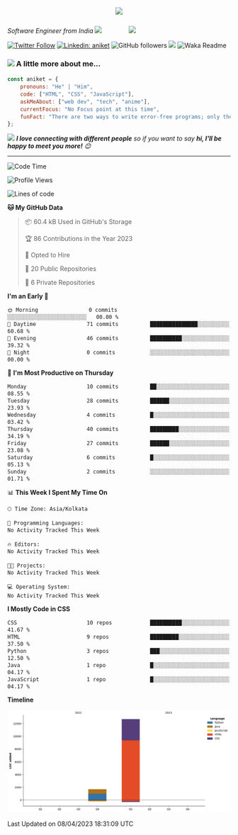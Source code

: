<h1 align="center">
  <a href="https://git.io/typing-svg">
    <img src="https://readme-typing-svg.herokuapp.com/?lines=Hello,+There!+👋;*This+is+Aniket+Nimaje....;Nice+to+meet+you!&center=true&size=30">
  </a>
</h1>

<img align='right' src="https://media.giphy.com/media/M9gbBd9nbDrOTu1Mqx/giphy.gif" width="230">
<p><em>Software Engineer from India
</a><img src="https://media.giphy.com/media/WUlplcMpOCEmTGBtBW/giphy.gif" width="30"> 
</em></p>

[![Twitter Follow](https://img.shields.io/twitter/follow/AniketNimaje97?label=Follow)](https://twitter.com/intent/follow?screen_name=AniketNimaje97)
[![Linkedin: aniket](https://img.shields.io/badge/-aniket-blue?style=flat-square&logo=Linkedin&logoColor=white&link=https://www.linkedin.com/in/aniket-nimaje/)](https://www.linkedin.com/in/aniket-nimaje-2b4715163/)
![GitHub followers](https://img.shields.io/github/followers/aniket167779?label=Follow&style=social)
![](https://visitor-badge.glitch.me/badge?page_id=aniket167779.aniket167779)
![Waka Readme](https://github.com/aniket167779/aniket167779/workflows/Waka%20Readme/badge.svg)

### <img src="https://media.giphy.com/media/VgCDAzcKvsR6OM0uWg/giphy.gif" width="50"> A little more about me...  

```javascript
const aniket = {
    pronouns: "He" | "Him",
    code: ["HTML", "CSS", "JavaScript"],
    askMeAbout: ["web dev", "tech", "anime"],
    currentFocus: "No Focus point at this time",
    funFact: "There are two ways to write error-free programs; only the third one works"
};
```

<img src="https://media.giphy.com/media/LnQjpWaON8nhr21vNW/giphy.gif" width="60"> <em><b>I love connecting with different people</b> so if you want to say <b>hi, I'll be happy to meet you more!</b> 😊</em>

---

<!--START_SECTION:waka-->
![Code Time](http://img.shields.io/badge/Code%20Time-22%20hrs%2053%20mins-blue)

![Profile Views](http://img.shields.io/badge/Profile%20Views-0-blue)

![Lines of code](https://img.shields.io/badge/From%20Hello%20World%20I%27ve%20Written-14.4%20thousand%20lines%20of%20code-blue)

**🐱 My GitHub Data** 

> 📦 60.4 kB Used in GitHub's Storage 
 > 
> 🏆 86 Contributions in the Year 2023
 > 
> 💼 Opted to Hire
 > 
> 📜 20 Public Repositories 
 > 
> 🔑 6 Private Repositories 
 > 
**I'm an Early 🐤** 

```text
🌞 Morning                0 commits           ░░░░░░░░░░░░░░░░░░░░░░░░░   00.00 % 
🌆 Daytime                71 commits          ███████████████░░░░░░░░░░   60.68 % 
🌃 Evening                46 commits          ██████████░░░░░░░░░░░░░░░   39.32 % 
🌙 Night                  0 commits           ░░░░░░░░░░░░░░░░░░░░░░░░░   00.00 % 
```
📅 **I'm Most Productive on Thursday** 

```text
Monday                   10 commits          ██░░░░░░░░░░░░░░░░░░░░░░░   08.55 % 
Tuesday                  28 commits          ██████░░░░░░░░░░░░░░░░░░░   23.93 % 
Wednesday                4 commits           █░░░░░░░░░░░░░░░░░░░░░░░░   03.42 % 
Thursday                 40 commits          █████████░░░░░░░░░░░░░░░░   34.19 % 
Friday                   27 commits          ██████░░░░░░░░░░░░░░░░░░░   23.08 % 
Saturday                 6 commits           █░░░░░░░░░░░░░░░░░░░░░░░░   05.13 % 
Sunday                   2 commits           ░░░░░░░░░░░░░░░░░░░░░░░░░   01.71 % 
```


📊 **This Week I Spent My Time On** 

```text
🕑︎ Time Zone: Asia/Kolkata

💬 Programming Languages: 
No Activity Tracked This Week

🔥 Editors: 
No Activity Tracked This Week

🐱‍💻 Projects: 
No Activity Tracked This Week

💻 Operating System: 
No Activity Tracked This Week
```

**I Mostly Code in CSS** 

```text
CSS                      10 repos            ██████████░░░░░░░░░░░░░░░   41.67 % 
HTML                     9 repos             █████████░░░░░░░░░░░░░░░░   37.50 % 
Python                   3 repos             ███░░░░░░░░░░░░░░░░░░░░░░   12.50 % 
Java                     1 repo              █░░░░░░░░░░░░░░░░░░░░░░░░   04.17 % 
JavaScript               1 repo              █░░░░░░░░░░░░░░░░░░░░░░░░   04.17 % 
```



**Timeline**

![Lines of Code chart](https://raw.githubusercontent.com/aniket167779/aniket167779/master/assets/bar_graph.png)


 Last Updated on 08/04/2023 18:31:09 UTC
<!--END_SECTION:waka-->
